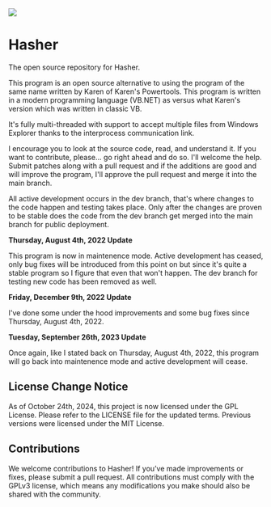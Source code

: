 <img src="https://img.shields.io/badge/license-GPL-green">

# Hasher
The open source repository for Hasher.

This program is an open source alternative to using the program of the same name written by Karen of Karen's Powertools. This program is written in a modern programming language (VB.NET) as versus what Karen's version which was written in classic VB.

It's fully multi-threaded with support to accept multiple files from Windows Explorer thanks to the interprocess communication link.

I encourage you to look at the source code, read, and understand it. If you want to contribute, please... go right ahead and do so. I'll welcome the help. Submit patches along with a pull request and if the additions are good and will improve the program, I'll approve the pull request and merge it into the main branch.

All active development occurs in the dev branch, that's where changes to the code happen and testing takes place. Only after the changes are proven to be stable does the code from the dev branch get merged into the main branch for public deployment.

**Thursday, August 4th, 2022 Update**

This program is now in maintenence mode. Active development has ceased, only bug fixes will be introduced from this point on but since it's quite a stable program so I figure that even that won't happen. The dev branch for testing new code has been removed as well.

**Friday, December 9th, 2022 Update**

I've done some under the hood improvements and some bug fixes since Thursday, August 4th, 2022.

**Tuesday, September 26th, 2023 Update**

Once again, like I stated back on Thursday, August 4th, 2022, this program will go back into maintenence mode and active development will cease.

## License Change Notice
As of October 24th, 2024, this project is now licensed under the GPL License. 
Please refer to the LICENSE file for the updated terms. Previous versions were licensed under the MIT License.

## Contributions
We welcome contributions to Hasher! If you’ve made improvements or fixes, please submit a pull request. All contributions must comply with the GPLv3 license, which means any modifications you make should also be shared with the community.
